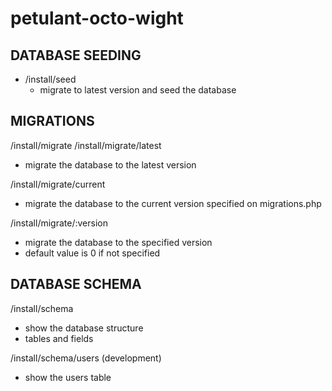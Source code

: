 # petulant-octo-wight

## DATABASE SEEDING
- /install/seed
  - migrate to latest version and seed the database

## MIGRATIONS
/install/migrate
/install/migrate/latest
- migrate the database to the latest version

/install/migrate/current
- migrate the database to the current version specified on migrations.php

/install/migrate/:version
- migrate the database to the specified version
- default value is 0 if not specified

## DATABASE SCHEMA
/install/schema
- show the database structure
- tables and fields

/install/schema/users (development)
- show the users table